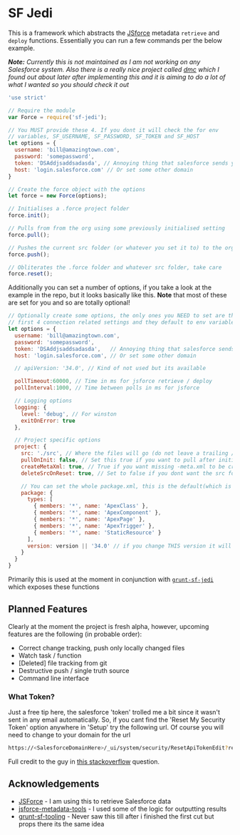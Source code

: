 # SF Jedi

This is a framework which abstracts the [JSforce][jsforce] metadata
`retrieve` and `deploy` functions. Essentially you can run a few commands
per the below example.

_**Note:** Currently this is not maintained as I am not working on any Salesforce system. Also there is a really nice project called [dmc][dmc] which I found out about later after implementing this and it is aiming to do a lot of what I wanted so you should check it out_

```javascript
'use strict'

// Require the module
var Force = require('sf-jedi');

// You MUST provide these 4. If you dont it will check the for env
// variables, SF_USERNAME, SF_PASSWORD, SF_TOKEN and SF_HOST
let options = {
  username: 'bill@amazingtown.com',
  password: 'somepassword',
  token: 'DSAddjsaddsadasda', // Annoying thing that salesforce sends you
  host: 'login.salesforce.com' // Or set some other domain
}

// Create the force object with the options
let force = new Force(options);

// Initialises a .force project folder
force.init();

// Pulls from from the org using some previously initialised setting
force.pull();

// Pushes the current src folder (or whatever you set it to) to the org
force.push();

// Obliterates the .force folder and whatever src folder, take care
force.reset();
```

Additionally you can set a number of options, if you take a look
at the example in the repo, but it looks basically like this.
**Note** that most of these are set for you and so are totally optional!

```javascript
// Optionally create some options, the only ones you NEED to set are these
// first 4 connection related settings and they default to env variables
let options = {
  username: 'bill@amazingtown.com',
  password: 'somepassword',
  token: 'DSAddjsaddsadasda',   // Annoying thing that salesforce sends you
  host: 'login.salesforce.com', // Or set some other domain

  // apiVersion: '34.0', // Kind of not used but its available

  pollTimeout:60000, // Time in ms for jsforce retrieve / deploy
  pollInterval:1000, // Time between polls in ms for jsforce

  // Logging options
  logging: {
    level: 'debug', // For winston
    exitOnError: true
  },

  // Project specific options
  project: {
    src: './src', // Where the files will go (do not leave a trailing /)
    pullOnInit: false, // Set this true if you want to pull after initialising
    createMetaXml: true, // True if you want missing -meta.xml to be created
    deleteSrcOnReset: true, // Set to false if you dont want the src folder to be reset

    // You can set the whole package.xml, this is the default(which is set for you)
    package: {
      types: [
        { members: '*', name: 'ApexClass' },
        { members: '*', name: 'ApexComponent' },
        { members: '*', name: 'ApexPage' },
        { members: '*', name: 'ApexTrigger' },
        { members: '*', name: 'StaticResource' }
      ],
      version: version || '34.0' // if you change THIS version it will be used
    }
  }
}
```

Primarily this is used at the moment in conjunction with
[`grunt-sf-jedi`][grunt-sf-jedi] which exposes these functions

## Planned Features

Clearly at the moment the project is fresh alpha, however, upcoming
features are the following (in probable order):

- Correct change tracking, push only locally changed files
- Watch task / function
- [Deleted] file tracking from git
- Destructive push / single truth source
- Command line interface

### What Token?

Just a free tip here, the salesforce 'token' trolled me a bit since it wasn't sent in any email automatically.
So, if you cant find the 'Reset My Security Token' option anywhere in 'Setup' try the following url.
Of course you will need to change to your domain for the url

```sh
https://<SalesforceDomainHere>/_ui/system/security/ResetApiTokenEdit?retURL=%2Fui%2Fsetup%2FSetup%3Fsetupid%3DPersonalInfo&setupid=ResetApiToken
```

Full credit to the guy in [this stackoverflow][stack] question.

## Acknowledgements

- [JSForce][jsforce] - I am using this to retrieve Salesforce data
- [jsforce-metadata-tools][meta-tools] - I used some of the logic for outputting results
- [grunt-sf-tooling][sf-tooling] - Never saw this till after i finished the first cut but props there its the same idea

[jsforce]:https://jsforce.github.io/
[grunt-sf-jedi]:https://github.com/lessonteacher/grunt-sf-jedi
[stack]:https://salesforce.stackexchange.com/questions/44483/salesforce-sandbox-security-token/74050#74050?newreg=d514d90eb89c4ca2b32da80fbfc86c77
[meta-tools]:https://github.com/jsforce/jsforce-metadata-tools/blob/master/lib/deploy.js
[sf-tooling]:https://www.npmjs.com/package/grunt-sf-tooling
[dmc]:https://github.com/kevinohara80/dmc
